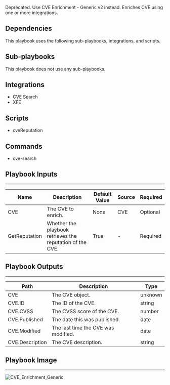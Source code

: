 Deprecated. Use CVE Enrichment - Generic v2 instead.
Enriches CVE using one or more integrations.

## Dependencies
This playbook uses the following sub-playbooks, integrations, and scripts.

## Sub-playbooks
This playbook does not use any sub-playbooks.

## Integrations
* CVE Search
* XFE

## Scripts
* cveReputation

## Commands
* cve-search

## Playbook Inputs
---

| **Name** | **Description** | **Default Value** | **Source** | **Required** |
| --- | --- | --- | --- | --- |
| CVE | The CVE to enrich. | None | CVE | Optional |
| GetReputation | Whether the playbook retrieves the reputation of the CVE. | True | - | Required |

## Playbook Outputs
---

| **Path** | **Description** | **Type** |
| --- | --- | --- |
| CVE | The CVE object. | unknown |
| CVE.ID | The ID of the CVE. | string |
| CVE.CVSS | The CVSS score of the CVE. | number |
| CVE.Published | The date this was published. | date |
| CVE.Modified | The last time the CVE was modified. | date |
| CVE.Description | The CVE description. | string |

## Playbook Image
---
![CVE_Enrichment_Generic](https://raw.githubusercontent.com/cvescan/cvescan/1bdd5229392bd86f0cc58265a24df23ee3f7e662/docs/images/playbooks/CVE_Enrichment_Generic.png)
